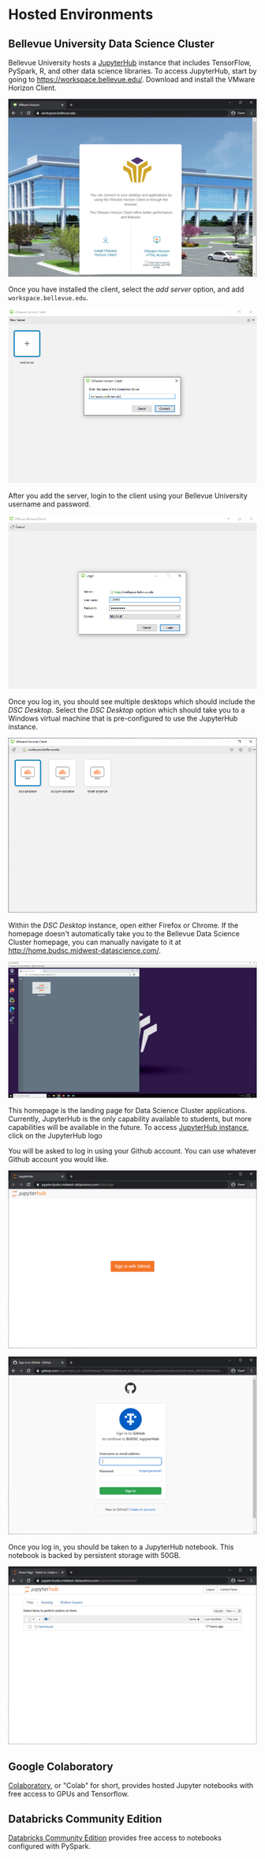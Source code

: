 # Hosted Environments

## Bellevue University Data Science Cluster

 Bellevue University hosts a [JupyterHub](https://jupyter.org/hub) instance that includes TensorFlow, PySpark, R, and other data science libraries. To access JupyterHub, start by going to https://workspace.bellevue.edu/. Download and install the VMware Horizon Client.
 
 ![Workspace Bellevue](img/workspace-bellevue.png)
   
 Once you have installed the client, select the *add server* option, and add `workspace.bellevue.edu`.
 
 ![VMware Horizon Add Server](img/vmware-horizon-add-server.png)
 
 After you add the server, login to the client using your Bellevue University username and password.
 
 ![VMware Horizon Login](img/vmware-horizon-login.png)


 Once you log in, you should see multiple desktops which should include the *DSC Desktop*. Select the *DSC Desktop* option which should take you to a Windows virtual machine that is pre-configured to use the JupyterHub instance. 

![VMware Horizon](img/vmware-horizon-desktops.png)

 Within the *DSC Desktop* instance, open either Firefox or Chrome.  If the homepage doesn't automatically take you to the Bellevue Data Science Cluster homepage, you can manually navigate to it at http://home.budsc.midwest-datascience.com/. 

![Home BUDSC](img/home-budsc-vmware.png)

 This homepage is the landing page for Data Science Cluster applications. Currently, JupyterHub is the only capability available to students, but more capabilities will be available in the future. To access [JupyterHub instance](https://jupyter.budsc.midwest-datascience.com/), click on the JupyterHub logo

 You will be asked to log in using your Github account. You can use whatever Github account you would like. 

![Signin Github](img/signin-github.png)

![Github Sign-In](img/github-signin.png)

 Once you log in, you should be taken to a JupyterHub notebook.  This notebook is backed by persistent storage with 50GB. 

![JupyterHub](img/jupyterhub.png)

## Google Colaboratory

[Colaboratory](google-colab), or "Colab" for short, provides hosted Jupyter notebooks with free access to GPUs and Tensorflow. 

## Databricks Community Edition

[Databricks Community Edition](databricks-community) provides free access to notebooks configured with PySpark. 

[databricks-community]: https://community.cloud.databricks.com/
[google-colab]: https://colab.research.google.com/
